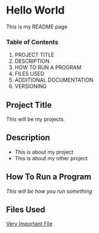 # Hello World
This is my README page
### **Table of Contents**
1. PROJECT TITLE
2. DESCRIPTION
3. HOW TO RUN A PROGRAM
4. FILES USED
5. ADDITIONAL DOCUMENTATION
6. VERSIONING
## Project Title
This will be my projects
## Description
- This is about my project
- This is about my other project
## How To Run a Program
*This will be how you run something*
## Files Used
[Very Important File](https://www.youtube.com/watch?v=dQw4w9WgXcQ)

